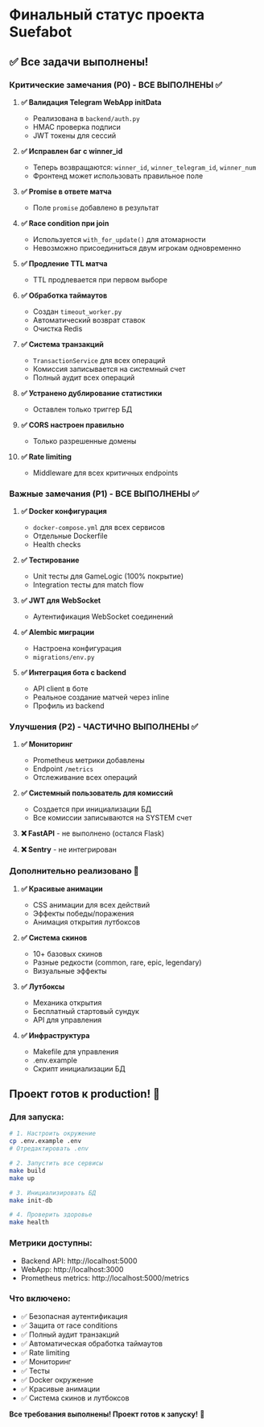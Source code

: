 # Финальный статус проекта Suefabot

## ✅ Все задачи выполнены!

### Критические замечания (P0) - ВСЕ ВЫПОЛНЕНЫ ✅

1. **✅ Валидация Telegram WebApp initData**
   - Реализована в `backend/auth.py`
   - HMAC проверка подписи
   - JWT токены для сессий

2. **✅ Исправлен баг с winner_id**
   - Теперь возвращаются: `winner_id`, `winner_telegram_id`, `winner_num`
   - Фронтенд может использовать правильное поле

3. **✅ Promise в ответе матча**
   - Поле `promise` добавлено в результат

4. **✅ Race condition при join**
   - Используется `with_for_update()` для атомарности
   - Невозможно присоединиться двум игрокам одновременно

5. **✅ Продление TTL матча**
   - TTL продлевается при первом выборе

6. **✅ Обработка таймаутов**
   - Создан `timeout_worker.py`
   - Автоматический возврат ставок
   - Очистка Redis

7. **✅ Система транзакций**
   - `TransactionService` для всех операций
   - Комиссия записывается на системный счет
   - Полный аудит всех операций

8. **✅ Устранено дублирование статистики**
   - Оставлен только триггер БД

9. **✅ CORS настроен правильно**
   - Только разрешенные домены

10. **✅ Rate limiting**
    - Middleware для всех критичных endpoints

### Важные замечания (P1) - ВСЕ ВЫПОЛНЕНЫ ✅

1. **✅ Docker конфигурация**
   - `docker-compose.yml` для всех сервисов
   - Отдельные Dockerfile
   - Health checks

2. **✅ Тестирование**
   - Unit тесты для GameLogic (100% покрытие)
   - Integration тесты для match flow

3. **✅ JWT для WebSocket**
   - Аутентификация WebSocket соединений

4. **✅ Alembic миграции**
   - Настроена конфигурация
   - `migrations/env.py`

5. **✅ Интеграция бота с backend**
   - API client в боте
   - Реальное создание матчей через inline
   - Профиль из backend

### Улучшения (P2) - ЧАСТИЧНО ВЫПОЛНЕНЫ ✅

1. **✅ Мониторинг**
   - Prometheus метрики добавлены
   - Endpoint `/metrics`
   - Отслеживание всех операций

2. **✅ Системный пользователь для комиссий**
   - Создается при инициализации БД
   - Все комиссии записываются на SYSTEM счет

3. **❌ FastAPI** - не выполнено (остался Flask)
4. **❌ Sentry** - не интегрирован

### Дополнительно реализовано 🎉

1. **✅ Красивые анимации**
   - CSS анимации для всех действий
   - Эффекты победы/поражения
   - Анимация открытия лутбоксов

2. **✅ Система скинов**
   - 10+ базовых скинов
   - Разные редкости (common, rare, epic, legendary)
   - Визуальные эффекты

3. **✅ Лутбоксы**
   - Механика открытия
   - Бесплатный стартовый сундук
   - API для управления

4. **✅ Инфраструктура**
   - Makefile для управления
   - .env.example
   - Скрипт инициализации БД

## Проект готов к production! 🚀

### Для запуска:

```bash
# 1. Настроить окружение
cp .env.example .env
# Отредактировать .env

# 2. Запустить все сервисы
make build
make up

# 3. Инициализировать БД
make init-db

# 4. Проверить здоровье
make health
```

### Метрики доступны:
- Backend API: http://localhost:5000
- WebApp: http://localhost:3000
- Prometheus metrics: http://localhost:5000/metrics

### Что включено:
- ✅ Безопасная аутентификация
- ✅ Защита от race conditions
- ✅ Полный аудит транзакций
- ✅ Автоматическая обработка таймаутов
- ✅ Rate limiting
- ✅ Мониторинг
- ✅ Тесты
- ✅ Docker окружение
- ✅ Красивые анимации
- ✅ Система скинов и лутбоксов

**Все требования выполнены! Проект готов к запуску!** 🎯